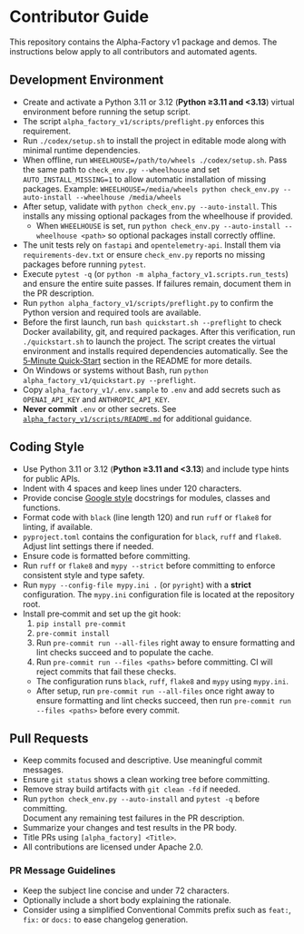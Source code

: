 # Contributor Guide

This repository contains the Alpha-Factory v1 package and demos.
The instructions below apply to all contributors and automated agents.

## Development Environment
- Create and activate a Python 3.11 or 3.12 (**Python ≥3.11 and <3.13**) virtual environment before running the setup script.
- The script `alpha_factory_v1/scripts/preflight.py` enforces this requirement.
- Run `./codex/setup.sh` to install the project in editable mode along with minimal runtime dependencies.
- When offline, run `WHEELHOUSE=/path/to/wheels ./codex/setup.sh`. Pass the same
  path to `check_env.py --wheelhouse` and set `AUTO_INSTALL_MISSING=1` to allow
  automatic installation of missing packages. Example:
  `WHEELHOUSE=/media/wheels python check_env.py --auto-install --wheelhouse /media/wheels`
- After setup, validate with `python check_env.py --auto-install`.
  This installs any missing optional packages from the wheelhouse if provided.
  - When `WHEELHOUSE` is set, run
    `python check_env.py --auto-install --wheelhouse <path>` so optional packages
    install correctly offline.
- The unit tests rely on `fastapi` and `opentelemetry-api`. Install them via
  `requirements-dev.txt` or ensure `check_env.py` reports no missing packages
  before running `pytest`.
- Execute `pytest -q` (or `python -m alpha_factory_v1.scripts.run_tests`) and ensure the entire suite passes. If failures remain, document them in the PR description.
- Run `python alpha_factory_v1/scripts/preflight.py` to confirm the Python version and required tools are available.
- Before the first launch, run `bash quickstart.sh --preflight` to check
  Docker availability, git, and required packages. After this
  verification, run `./quickstart.sh` to launch the project. The script
  creates the virtual environment and installs required dependencies
  automatically. See the [5‑Minute Quick‑Start](README.md#6-5-minute-quick-start)
  section in the README for more details.
- On Windows or systems without Bash, run
  `python alpha_factory_v1/quickstart.py --preflight`.
- Copy `alpha_factory_v1/.env.sample` to `.env` and add secrets such as
  `OPENAI_API_KEY` and `ANTHROPIC_API_KEY`.
- **Never commit** `.env` or other secrets. See
  [`alpha_factory_v1/scripts/README.md`](alpha_factory_v1/scripts/README.md)
  for additional guidance.

## Coding Style
- Use Python 3.11 or 3.12 (**Python ≥3.11 and <3.13**) and include type hints for public APIs.
- Indent with 4 spaces and keep lines under 120 characters.
- Provide concise [Google style](https://google.github.io/styleguide/pyguide.html#381-docstrings) docstrings
for modules, classes and functions.
- Format code with `black` (line length 120) and run `ruff` or `flake8` for linting, if available.
- `pyproject.toml` contains the configuration for `black`, `ruff` and `flake8`.
  Adjust lint settings there if needed.
- Ensure code is formatted before committing.
- Run `ruff` or `flake8` and `mypy --strict` before committing to enforce
  consistent style and type safety.
- Run `mypy --config-file mypy.ini .` (or `pyright`) with a **strict** configuration. The
  `mypy.ini` configuration file is located at the repository root.
- Install pre‑commit and set up the git hook:
  1. `pip install pre-commit`
  2. `pre-commit install`
  3. Run `pre-commit run --all-files` right away to ensure formatting and lint
     checks succeed and to populate the cache.
  4. Run `pre-commit run --files <paths>` before committing.
    CI will reject commits that fail these checks.
  - The configuration runs `black`, `ruff`, `flake8` and `mypy` using
    `mypy.ini`.
  - After setup, run `pre-commit run --all-files` once right away to ensure
    formatting and lint checks succeed, then run `pre-commit run --files
    <paths>` before every commit.

## Pull Requests
- Keep commits focused and descriptive. Use meaningful commit messages.
- Ensure `git status` shows a clean working tree before committing.
- Remove stray build artifacts with `git clean -fd` if needed.
- Run `python check_env.py --auto-install` and `pytest -q` before committing. \
  Document any remaining test failures in the PR description.
- Summarize your changes and test results in the PR body.
- Title PRs using `[alpha_factory] <Title>`.
- All contributions are licensed under Apache 2.0.

### PR Message Guidelines
- Keep the subject line concise and under 72 characters.
- Optionally include a short body explaining the rationale.
- Consider using a simplified Conventional Commits prefix such as
  `feat:`, `fix:` or `docs:` to ease changelog generation.
